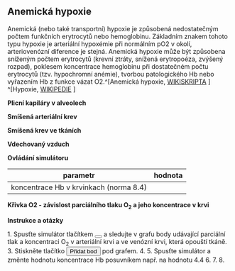 <style>
img[alt^="image"] {max-width:20px;}
img[alt^="bigimage"] {  max-height:60px}
tbody tr:nth-child(even){background-color:#f1f1f1}
</style>
<h2 class="w3-left w3-margin-right">Anemická hypoxie</h2>

Anemická (nebo také transportní) hypoxie je způsobená nedostatečným počtem funkčních erytrocytů nebo hemoglobinu. Základním znakem tohoto typu hypoxie je arteriální hypoxémie při normálním pO2 v okolí, arteriovenózní diference je stejná. Anemická hypoxie může být způsobena sníženým počtem erytrocytů (krevní ztráty, snížená erytropoéza, zvýšený rozpad), poklesem koncentrace hemoglobinu při dostatečném počtu erytrocytů (tzv. hypochromní anémie), tvorbou patologického Hb nebo vyřazením Hb z funkce vázat O2.^[Anemická hypoxie, [WIKISKRIPTA](https://www.wikiskripta.eu/w/Hypoxie#Anemick.C3.A1_hypoxie) ] ^[Hypoxie, [WIKIPEDIE](https://cs.wikipedia.org/wiki/Hypoxie) ]



<div class="w3-row">
<div class="w3-third">

**Plicní kapiláry v alveolech**
<bdl-chartjs-barplot id="idp11" fromid="idfmi"  refindex="6"  extremelimits="0,1"  normallimits="0,1" responsive="true" labels="SAT" initialdata="0.97"></bdl-chartjs-barplot> 
<bdl-chartjs-barplot  id="idp12"  fromid="idfmi"  refindex="5"  extremelimits="0,150" labels="pO2" normallimits="90,110"  initialdata="94.01"  convertors="1,133.322" responsive="true"></bdl-chartjs-barplot>
<bdl-chartjs-barplot  id="idp13"  fromid="idfmi"  refindex="7"  extremelimits="0,75" labels="pCO2" normallimits="35,45"  initialdata="40"  convertors="1,133.322" responsive="true"></bdl-chartjs-barplot>
<bdl-chartjs-barplot  id="idp14"  fromid="idfmi"  refindex="8"  extremelimits="7,8" labels="pH" normallimits="7.38,7.42"  initialdata="7.4"  convertors="1,1" responsive="true"></bdl-chartjs-barplot>

**Smíšená arteriální krev**
<bdl-chartjs-barplot id="id11" fromid="idfmi"  refindex="1"  extremelimits="0,1"  normallimits="0.93,0.99" responsive="true" labels="SAT" initialdata="0.97"></bdl-chartjs-barplot> 
<bdl-chartjs-barplot  id="id12"  fromid="idfmi"  refindex="0"  extremelimits="0,150" labels="pO2" normallimits="90,110"  initialdata="94.01"  convertors="1,133.322" responsive="true"></bdl-chartjs-barplot>
<bdl-chartjs-barplot  id="id13"  fromid="idfmi"  refindex="10"  extremelimits="0,75" labels="pCO2" normallimits="35,45"  initialdata="40"  convertors="1,133.322" responsive="true"></bdl-chartjs-barplot>
<bdl-chartjs-barplot  id="id14"  fromid="idfmi"  refindex="11"  extremelimits="7,8" labels="pH" normallimits="7.38,7.42"  initialdata="7.4"  convertors="1,1" responsive="true"></bdl-chartjs-barplot>

**Smíšená krev ve tkáních**
<bdl-chartjs-barplot id="idt11" fromid="idfmi"  refindex="1"  extremelimits="0,1"  normallimits="0.5,0.7" responsive="true" labels="SAT" initialdata="0.97"></bdl-chartjs-barplot> 
<bdl-chartjs-barplot  id="idt12"  fromid="idfmi"  refindex="21"  extremelimits="0,150" labels="pO2" normallimits="30,40"  initialdata="94.01"  convertors="1,133.322" responsive="true"></bdl-chartjs-barplot>
<bdl-chartjs-barplot  id="idt13"  fromid="idfmi"  refindex="12"  extremelimits="0,75" labels="pCO2" normallimits="40,55"  initialdata="40"  convertors="1,133.322" responsive="true"></bdl-chartjs-barplot>
<bdl-chartjs-barplot  id="idt14"  fromid="idfmi"  refindex="13"  extremelimits="7,8" labels="pH" normallimits="7.3,7.4"  initialdata="7.4"  convertors="1,1" responsive="true"></bdl-chartjs-barplot>

**Vdechovaný vzduch**

<bdl-chartjs-barplot  id="idt12"  fromid="idfmi"  refindex="16"  extremelimits="0,300" labels="pO2" initialdata="159"  convertors="1,133.322" responsive="true"></bdl-chartjs-barplot>
<bdl-chartjs-barplot  id="idt13"  fromid="idfmi"  refindex="17"  extremelimits="0,75" labels="pCO2" initialdata="0"  convertors="1,133.322" responsive="true"></bdl-chartjs-barplot>

</div>
<div class="w3-third">

**Ovládání simulátoru**

<bdl-fmi id="idfmi" src="Physiolibrary_Fluid_Examples_BloodGasesTransport_BloodyMary.js" fminame="Physiolibrary_Fluid_Examples_BloodGasesTransport_BloodyMary" tolerance="0.000001" starttime="0" fstepsize="1" guid="{9cf9ddee-a4c0-4744-9f83-dc25801100f8}" valuereferences="637536357,905971815,905972513,905972516,905971811,905971620,905971622,905971621,905971619,905971618,637536358,905971812,905972514,905972515,905972512,16777244,100663342,100663343,16777223,637536357,905971832,905972513,905972466" valuelabels="arterial.pO2,arterial.sO2, tissueUnit[1].tissue.pO2, tissueUnit[1].tissue.sO2,arterial.pressure,alveolarUnit[1].pO2,alveolarUnit[1].sO2,alveolarUnit[1].pCO2,alveolarUnit[1].pH,alveolarUnit[1].pressure,arterial.pCO2,tissueUnit[1].tissue.pO2,arterial.pH,tissueUnit[1].tissue.pH,tissueUnit[1].tissue.pressure,Blood_Hb,Air_pO2,Air_pCO2,RR,arterial.pO2,arterial.c[2],tissueUnit[1].tissue.pO2,tissueUnit[1].tissue.c[2]" inputs="id1,16777217,1,1,-272.15;id2,16777216,1000,1;id3,16777252,1,100;id4,16777253,1,1000;id5,100663341,1,100;id6,16777244,1,1,0,f;id7,16777238,1,100,0,f;id8,16777251,1,1,f;id9,16777223,1,60,f;id10,16777224,1,1000,f;id11,16777225,1,1000,t;id12,16777226,1,60000,t" inputlabels="system.T_ambient,system.p_ambient,AirO2,AirCO2,AirN2,Blood_Hb,Hct,Blood_BEox,RR,TV,DV,CO"></bdl-fmi>


| parametr | hodnota |
|----------|---------|
| koncentrace Hb v krvinkach (norma 8.4) | <bdl-range id="id6" title="" min="4.4" max="12" default="8.4" step="0.1" maxlength="5"></bdl-range> |


<bdl-animate-adobe src="AlveolaTK.js" width="404" height="227" name="AlveolaTK" fromid="idfmi"></bdl-animate-adobe>

<bdl-bind2a findex="-1" aname="Alveola_anim" amin="0" amax="99" fmin="0" fmax="1" convertor="Math.sin(x/10)**2"></bdl-bind2a>

**Křivka O2 - závislost parciálního tlaku O<sub>2</sub> a jeho koncentrace v krvi**
<bdl-chartjs-xy-points id="idt12"  fromid="idfmi"  refindex="19" refvalues="4"  labels=",arterialní krev,tkáně," responsive="true" xmin="0" xmax="110" min="0" max="10" convertors="1,133.322;1,1;1,133.322;1,1" atitle="Přidat bod" rtitle="Odebrat bod" xlabel="pO2 [mmHg]" ylabel="cO2 [mmol/l]"></bdl-chartjs-xy-points>

</div>
<div class="w3-third">

**Instrukce a otázky**
<div class="w3-tiny">
1. Spusťte simulátor tlačítkem <button><i class="fa fa-play"></i></button> a sledujte v grafu body udávající parciální tlak a koncentraci O<sub>2</sub> v arteriální krvi a ve venózní krvi, která opouští tkáně. 
3. Stiskněte tlačítko <button>Přidat bod</button> pod grafem.
4. <bdl-quiz question="Zastavte simulátor. Jaký je rozdíl koncentrací O2 v arteriální krvi a ve venózní krvi (najeďte myší na graf a zjistěte hodnotu delta)?" answers="2.8 mmol/l|8.28mmol/l|37.2 mmHg" correctoptions="true|false|false" explanations="Ano, toto množství O2 si odeberou buňky z krve|Ne, tato hodnota je absolutní hodnota koncentrace v arteriální krvi|Ne, tato hondota je parciální tlak kyslíku ve tkáních" button="zkontrolovat odpovědi"></bdl-quiz>
5. Spusťte simulátor a změnte hodnotu koncentrace Hb posuvníkem např. na hodnotu 4.4
6. <bdl-quiz question="Sledujte v grafu body parciálního tlaku kyslíku v krvi. Co se děje s koncentrací O2 při anemické hypoxii?" answers="koncentrace v arteriální i smíšené krvi v tkáních se snižuje| koncentrace se nemění" correctoptions="true|false" explanations="Ano, v grafu se oba body snižují| Ne." button="zkontrolovat odpovědi"></bdl-quiz>
7. <bdl-quiz question="Zastavte simulaci a odečtěte rozdíl koncentrací O<sub>2</sub> v arteriální krvi a v krvi tkání (najeďte myší) na graf. Jaký je rozdíl koncentrací při anémii?" answers="2.8 mmol/l|8.28mmol/l|37.2 mmHg" correctoptions="true|false|false" explanations="Ano, toto množství O2 si odeberou buňky z krve i při anémii|Ne, toto je absolutní hodnota koncentrace v arteriální krvi|Ne, toto je parciální tlak kyslíku ve tkáních" button="zkontrolovat odpovědi"></bdl-quiz>
8. <bdl-quiz question="Čeho jste si všimli" answers="Rozdíl koncentrací je stejný při anemické hypoxii stejně jako při normálním fyziologickém stavu|Při anemii se sníží odběr kyslíku" correctoptions="true|false" explanations="Ano. Metabolismus mitochondrií bez ohledu na vnější příčiny má stejný odběr kyslíku v případě anemixké hypoxie |Ne v tomto případě. Odběr kyslíku se sníží až při výraznější anémii nebo při jiných typech hypoxie." button="zkontrolovat odpovědi"></bdl-quiz>
</div>

</div>
</div>
